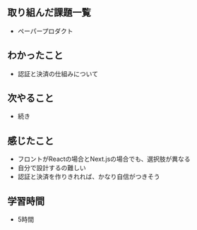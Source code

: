 ## 取り組んだ課題一覧
- ペーパープロダクト    

## わかったこと
- 認証と決済の仕組みについて

## 次やること
- 続き

## 感じたこと
- フロントがReactの場合とNext.jsの場合でも、選択肢が異なる
- 自分で設計するの難しい
- 認証と決済を作りきれれば、かなり自信がつきそう

## 学習時間
- 5時間